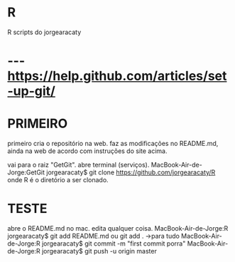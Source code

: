 # R
R scripts do jorgearacaty
#
# --- https://help.github.com/articles/set-up-git/
#
# PRIMEIRO
primeiro cria o repositório na web.
faz as modificações no README.md, ainda na web de acordo com instruções do site acima.

vai para o raiz "GetGit".
abre terminal (serviços).
MacBook-Air-de-Jorge:GetGit jorgearacaty$ git clone https://github.com/jorgearacaty/R
onde R é o diretório a ser clonado.

# TESTE
abre o README.md no mac.
edita qualquer coisa.
MacBook-Air-de-Jorge:R jorgearacaty$ git add  README.md ou git add .    ->para tudo
MacBook-Air-de-Jorge:R jorgearacaty$ git commit -m "first commit porra"
MacBook-Air-de-Jorge:R jorgearacaty$ git push -u origin master

